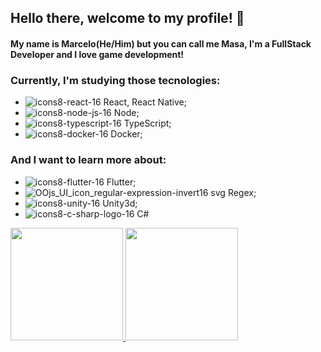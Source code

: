 ## Hello there, welcome to my profile! 👋

#### My name is Marcelo(He/Him) but you can call me Masa, I'm a **FullStack Developer** and I love game development!
### Currently, I'm studying those tecnologies:
  - ![icons8-react-16](https://user-images.githubusercontent.com/45273884/134761478-60fa74eb-99f4-433f-8063-04c4c4698966.png)
 React, React Native;
  -  ![icons8-node-js-16](https://user-images.githubusercontent.com/45273884/134761481-7b2fb72a-3565-4671-88d4-19efdbba5f11.png)
Node;
  -  ![icons8-typescript-16](https://user-images.githubusercontent.com/45273884/134761483-e028bc10-50a7-4834-a509-93b297bc77f6.png)
TypeScript;
  - ![icons8-docker-16](https://user-images.githubusercontent.com/45273884/134761489-216a75b8-634b-4903-ae6a-e9b8c8dc2aee.png)
 Docker;
### And I want to learn more about:
  - ![icons8-flutter-16](https://user-images.githubusercontent.com/45273884/134783789-c17ed8c5-7b94-491d-b2ce-c3d085ca4e97.png)
 Flutter;
  - ![OOjs_UI_icon_regular-expression-invert16 svg](https://user-images.githubusercontent.com/45273884/134783890-d780be4b-7068-4330-ad72-b8eb76a97051.png)
 Regex;
  - ![icons8-unity-16](https://user-images.githubusercontent.com/45273884/134783953-5316a0f7-4655-4324-90c0-007b91b4edf0.png)
  Unity3d;
  - ![icons8-c-sharp-logo-16](https://user-images.githubusercontent.com/45273884/134783955-93c7adb4-6d16-4153-95a6-e68c786e0135.png)
 C#

<div>

 <a href="https://github.com/alexsgross">

 <img height="180em" src="https://github-readme-stats.vercel.app/api?username=Masamarux&theme=dracula&include_all_commits=true&count_private=true"/>

 <img height="180em" src="https://github-readme-stats.vercel.app/api/top-langs/?username=Masamarux&layout=compact&langs_count=7&theme=dracula"/>

</div> <br>
<!--
**Masamarux/Masamarux** is a ✨ _special_ ✨ repository because its `README.md` (this file) appears on your GitHub profile.

Here are some ideas to get you started:

- 🔭 I’m currently working on ...
- 🌱 I’m currently learning ...
- 👯 I’m looking to collaborate on ...
- 🤔 I’m looking for help with ...
- 💬 Ask me about ...
- 📫 How to reach me: ...
- 😄 Pronouns: ...
- ⚡ Fun fact: ...
-->
